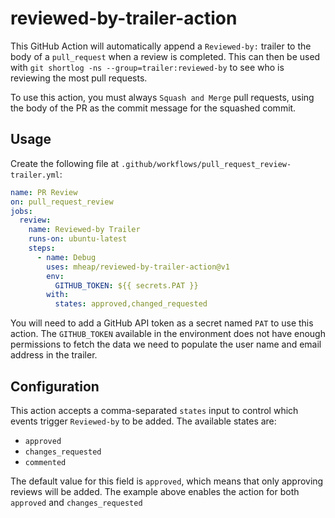 # reviewed-by-trailer-action

This GitHub Action will automatically append a `Reviewed-by:` trailer to the body of a `pull_request` when a review is completed. This can then be used with `git shortlog -ns --group=trailer:reviewed-by` to see who is reviewing the most pull requests.

To use this action, you must always `Squash and Merge` pull requests, using the body of the PR as the commit message for the squashed commit.

## Usage

Create the following file at `.github/workflows/pull_request_review-trailer.yml`:

```yaml
name: PR Review
on: pull_request_review
jobs:
  review:
    name: Reviewed-by Trailer
    runs-on: ubuntu-latest
    steps:
      - name: Debug
        uses: mheap/reviewed-by-trailer-action@v1
        env:
          GITHUB_TOKEN: ${{ secrets.PAT }}
        with:
          states: approved,changed_requested
```

You will need to add a GitHub API token as a secret named `PAT` to use this action. The `GITHUB_TOKEN` available in the environment does not have enough permissions to fetch the data we need to populate the user name and email address in the trailer.

## Configuration

This action accepts a comma-separated `states` input to control which events trigger `Reviewed-by` to be added. The available states are:

- `approved`
- `changes_requested`
- `commented`

The default value for this field is `approved`, which means that only approving reviews will be added. The example above enables the action for both `approved` and `changes_requested`
